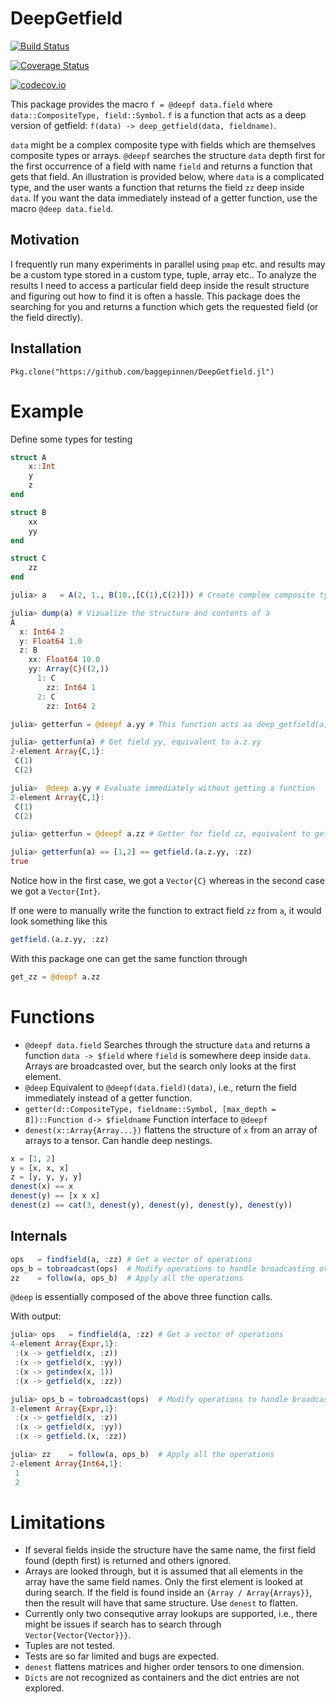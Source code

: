 # DeepGetfield

[![Build Status](https://travis-ci.org/baggepinnen/DeepGetfield.jl.svg?branch=master)](https://travis-ci.org/baggepinnen/DeepGetfield.jl)

[![Coverage Status](https://coveralls.io/repos/baggepinnen/DeepGetfield.jl/badge.svg?branch=master&service=github)](https://coveralls.io/github/baggepinnen/DeepGetfield.jl?branch=master)

[![codecov.io](http://codecov.io/github/baggepinnen/DeepGetfield.jl/coverage.svg?branch=master)](http://codecov.io/github/baggepinnen/DeepGetfield.jl?branch=master)


This package provides the macro `f = @deepf data.field` where `data::CompositeType, field::Symbol`. `f` is a function that acts as a deep version of getfield: `f(data) -> deep_getfield(data, fieldname)`.

`data` might be a complex composite type with fields which are themselves composite types or arrays. `@deepf` searches the structure `data` depth first for the first occurrence of a field with name `field` and returns a function that gets that field. An illustration is provided below, where `data` is a complicated type, and the user wants a function that returns the field `zz` deep inside `data`. If you want the data immediately instead of a getter function, use the macro `@deep data.field`.

## Motivation
I frequently run many experiments in parallel using `pmap` etc. and results may be a custom type stored in a custom type, tuple, array etc.. To analyze the results I need to access a particular field deep inside the result structure and figuring out how to find it is often a hassle. This package does the searching for you and returns a function which gets the requested field (or the field directly).

## Installation
`Pkg.clone("https://github.com/baggepinnen/DeepGetfield.jl")`


# Example
Define some types for testing
```julia
struct A
    x::Int
    y
    z
end

struct B
    xx
    yy
end

struct C
    zz
end

```

```julia
julia> a   = A(2, 1., B(10.,[C(1),C(2)])) # Create complex composite type

julia> dump(a) # Vizualize the structure and contents of a
A
  x: Int64 2
  y: Float64 1.0
  z: B
    xx: Float64 10.0
    yy: Array{C}((2,))
      1: C
        zz: Int64 1
      2: C
        zz: Int64 2

julia> getterfun = @deepf a.yy # This function acts as deep_getfield(a,:yy)

julia> getterfun(a) # Get field yy, equivalent to a.z.yy
2-element Array{C,1}:
 C(1)
 C(2)

julia>  @deep a.yy # Evaluate immediately without getting a function
2-element Array{C,1}:
 C(1)
 C(2)

julia> getterfun = @deepf a.zz # Getter for field zz, equivalent to getfield.(a.z.yy, :zz)

julia> getterfun(a) == [1,2] == getfield.(a.z.yy, :zz)
true
```

Notice how in the first case, we got a `Vector{C}` whereas in the second case we got a `Vector{Int}`.

If one were to manually write the function to extract field `zz` from `a`, it would look something like this
```julia
getfield.(a.z.yy, :zz)
```
With this package one can get the same function through
```julia
get_zz = @deepf a.zz
```

# Functions
- `@deepf data.field` Searches through the structure `data` and returns a function `data -> $field` where `field` is somewhere deep inside `data`.
Arrays are broadcasted over, but the search only looks at the first element.
- `@deep` Equivalent to `@deepf(data.field)(data)`, i.e., return the field immediately instead of a getter function.
- `getter(d::CompositeType, fieldname::Symbol, [max_depth = 8])::Function d-> $fieldname` Function interface to `@deepf`
- `denest(x::Array{Array...})` flattens the structure of `x` from an array of arrays to a tensor. Can handle deep nestings.
```julia
x = [1, 2]
y = [x, x, x]
z = [y, y, y, y]
denest(x) == x
denest(y) == [x x x]
denest(z) == cat(3, denest(y), denest(y), denest(y), denest(y))
```

## Internals
```julia
ops   = findfield(a, :zz) # Get a vector of operations
ops_b = tobroadcast(ops)  # Modify operations to handle broadcasting over arrays
zz    = follow(a, ops_b)  # Apply all the operations
```
`@deep` is essentially composed of the above three function calls.

With output:
```julia
julia> ops   = findfield(a, :zz) # Get a vector of operations
4-element Array{Expr,1}:
 :(x -> getfield(x, :z))
 :(x -> getfield(x, :yy))
 :(x -> getindex(x, 1))
 :(x -> getfield(x, :zz))

julia> ops_b = tobroadcast(ops)  # Modify operations to handle broadcasting over arrays
3-element Array{Expr,1}:
 :(x -> getfield(x, :z))
 :(x -> getfield(x, :yy))
 :(x -> getfield.(x, :zz))

julia> zz    = follow(a, ops_b)  # Apply all the operations
2-element Array{Int64,1}:
 1
 2
```
# Limitations
- If several fields inside the structure have the same name, the first field found (depth first) is returned and others ignored.
- Arrays are looked through, but it is assumed that all elements in the array have the same field names. Only the first element is looked at during search. If the field is found inside an `{Array / Array{Arrays}}`, then the result will have that same structure. Use `denest` to flatten.
- Currently only two consequtive array lookups are supported, i.e., there might be issues if search has to search through `Vector{Vector{Vector}}}`.
- Tuples are not tested.
- Tests are so far limited and bugs are expected.
- `denest` flattens matrices and higher order tensors to one dimension.
- `Dicts` are not recognized as containers and the dict entries are not explored.
